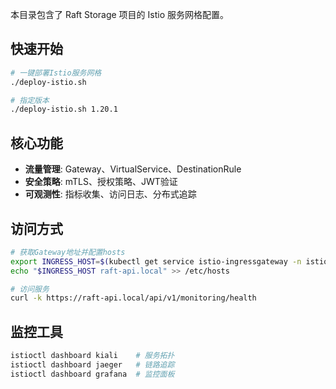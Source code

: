 
本目录包含了 Raft Storage 项目的 Istio 服务网格配置。

## 快速开始

```bash
# 一键部署Istio服务网格
./deploy-istio.sh

# 指定版本
./deploy-istio.sh 1.20.1
```

## 核心功能

- **流量管理**: Gateway、VirtualService、DestinationRule
- **安全策略**: mTLS、授权策略、JWT验证
- **可观测性**: 指标收集、访问日志、分布式追踪

## 访问方式

```bash
# 获取Gateway地址并配置hosts
export INGRESS_HOST=$(kubectl get service istio-ingressgateway -n istio-system -o jsonpath='{.status.loadBalancer.ingress[0].ip}')
echo "$INGRESS_HOST raft-api.local" >> /etc/hosts

# 访问服务
curl -k https://raft-api.local/api/v1/monitoring/health
```

## 监控工具

```bash
istioctl dashboard kiali    # 服务拓扑
istioctl dashboard jaeger   # 链路追踪
istioctl dashboard grafana  # 监控面板
```

